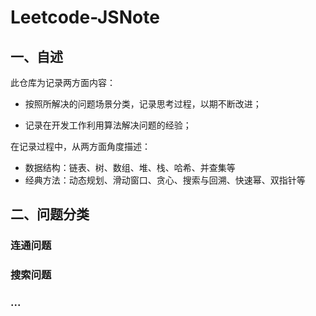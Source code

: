 # Leetcode-JSNote

## 一、自述	

此仓库为记录两方面内容：

- 按照所解决的问题场景分类，记录思考过程，以期不断改进；

- 记录在开发工作利用算法解决问题的经验；

在记录过程中，从两方面角度描述：

- 数据结构：链表、树、数组、堆、栈、哈希、并查集等
- 经典方法：动态规划、滑动窗口、贪心、搜索与回溯、快速幂、双指针等


## 二、问题分类

### 连通问题

### 搜索问题

### ...

